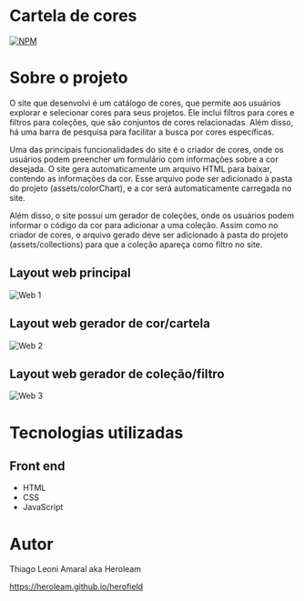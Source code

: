 # Cartela de cores

[![NPM](https://img.shields.io/npm/l/react)](./LICENSE) 

# Sobre o projeto

O site que desenvolvi é um catálogo de cores, que permite aos usuários explorar e selecionar cores para seus projetos. Ele inclui filtros para cores e filtros para coleções, que são conjuntos de cores relacionadas. Além disso, há uma barra de pesquisa para facilitar a busca por cores específicas.

Uma das principais funcionalidades do site é o criador de cores, onde os usuários podem preencher um formulário com informações sobre a cor desejada. O site gera automaticamente um arquivo HTML para baixar, contendo as informações da cor. Esse arquivo pode ser adicionado à pasta do projeto (assets/colorChart), e a cor será automaticamente carregada no site.

Além disso, o site possui um gerador de coleções, onde os usuários podem informar o código da cor para adicionar a uma coleção. Assim como no criador de cores, o arquivo gerado deve ser adicionado à pasta do projeto (assets/collections) para que a coleção apareça como filtro no site.

## Layout web principal
![Web 1](.src/assets/home.jpg)

## Layout web gerador de cor/cartela
![Web 2](.src/assets/gerador-cartela.jpg)

## Layout web gerador de coleção/filtro
![Web 3](.src/assets/gerador-colecoes.jpg)

# Tecnologias utilizadas
## Front end
- HTML
- CSS
- JavaScript

# Autor

Thiago Leoni Amaral aka Heroleam

https://heroleam.github.io/herofield